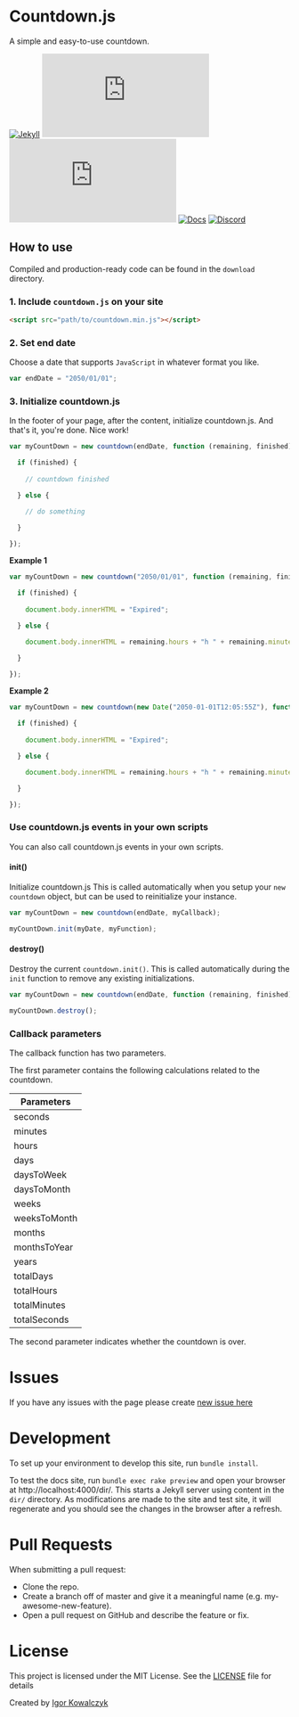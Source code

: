 # Countdown.js
A simple and easy-to-use countdown.

[![Jekyll](https://github.com/igorkowalczyk/blog/workflows/Jekyll/badge.svg)](https://igorkowalczyk.github.io/countdown.js)
[![GitHub License](https://img.shields.io/github/license/igorkowalczyk/countdown.js?color=%2334D058&logo=github&logoColor=959DA5&labelColor=24292E)](https://igorkowalczyk.github.io/blog/license.txt)
[![Version](https://img.shields.io/github/v/release/igorkowalczyk/countdown.js?color=%2334D058&logo=github&logoColor=959DA5&labelColor=24292E)](https://github.com/igorkowalczyk/blog/releases)
[![Docs](http://inch-ci.org/github/igorkowalczyk/countdown.js.svg?branch=master)](https://igorkowalczyk.github.io/countdown.js)
[![Discord](https://img.shields.io/discord/666599184844980224?color=%2334D058&logo=discord&logoColor=7289da&labelColor=24292E)](https://discord.gg/f4KtqNB)


## How to use

Compiled and production-ready code can be found in the `download` directory.

### 1. Include `countdown.js` on your site

```html
<script src="path/to/countdown.min.js"></script>
```

### 2. Set end date
Choose a date that supports `JavaScript` in whatever format you like.

```javascript
var endDate = "2050/01/01";
```

### 3. Initialize countdown.js
In the footer of your page, after the content, initialize countdown.js. And that's it, you're done. Nice work!

```javascript
var myCountDown = new countdown(endDate, function (remaining, finished) {

  if (finished) {
    
    // countdown finished

  } else {

    // do something

  }

});
```

**Example 1**

```javascript
var myCountDown = new countdown("2050/01/01", function (remaining, finished) {

  if (finished) {
    
    document.body.innerHTML = "Expired";

  } else {

    document.body.innerHTML = remaining.hours + "h " + remaining.minutes + "m " + remaining.seconds + "s";

  }

});
```

**Example 2**

```javascript
var myCountDown = new countdown(new Date("2050-01-01T12:05:55Z"), function (remaining, finished) {

  if (finished) {
    
    document.body.innerHTML = "Expired";

  } else {

    document.body.innerHTML = remaining.hours + "h " + remaining.minutes + "m " + remaining.seconds + "s";

  }

});
```


### Use countdown.js events in your own scripts

You can also call countdown.js events in your own scripts.

#### init()
Initialize countdown.js This is called automatically when you setup your `new countdown` object, but can be used to reinitialize your instance.

```javascript
var myCountDown = new countdown(endDate, myCallback);

myCountDown.init(myDate, myFunction);
```

#### destroy()
Destroy the current `countdown.init()`. This is called automatically during the `init` function to remove any existing initializations.

```javascript
var myCountDown = new countdown(endDate, function (remaining, finished) { });

myCountDown.destroy();
```

### Callback parameters
The callback function has two parameters.

The first parameter contains the following calculations related to the countdown.

| Parameters   |
|--------------|
| seconds      |
| minutes      |
| hours        |
| days         |
| daysToWeek   |
| daysToMonth  |
| weeks        |
| weeksToMonth |
| months       |
| monthsToYear |
| years        |
| totalDays    |
| totalHours   |
| totalMinutes |
| totalSeconds |

The second parameter indicates whether the countdown is over.

# Issues
If you have any issues with the page please create [new issue here](https://github.com/igorkowalczyk/countdown.js/issues)

# Development
To set up your environment to develop this site, run `bundle install`.

To test the docs site, run `bundle exec rake preview` and open your browser at http://localhost:4000/dir/. This starts a Jekyll server using content in the `dir/` directory. As modifications are made to the site and test site, it will regenerate and you should see the changes in the browser after a refresh.

# Pull Requests
When submitting a pull request:

- Clone the repo.
- Create a branch off of master and give it a meaningful name (e.g. my-awesome-new-feature).
- Open a pull request on GitHub and describe the feature or fix.

# License
This project is licensed under the MIT License. See the [LICENSE](https://igorkowalczyk.github.io/countdown.js/license.txt) file for details

Created by [Igor Kowalczyk](https://igorkowalczyk.github.io)
